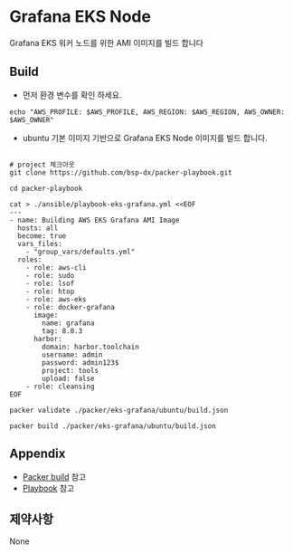 # Grafana EKS Node
Grafana EKS 워커 노드를 위한 AMI 이미지를  빌드 합니다

Build
----------
- 먼저 환경 변수를 확인 하세요.
```shell
echo "AWS_PROFILE: $AWS_PROFILE, AWS_REGION: $AWS_REGION, AWS_OWNER: $AWS_OWNER"
```
- ubuntu 기본 이미지 기반으로 Grafana EKS Node 이미지를 빌드 합니다.
```shell

# project 체크아웃
git clone https://github.com/bsp-dx/packer-playbook.git

cd packer-playbook

cat > ./ansible/playbook-eks-grafana.yml <<EOF
---
- name: Building AWS EKS Grafana AMI Image
  hosts: all
  become: true
  vars_files:
    - "group_vars/defaults.yml"
  roles:
    - role: aws-cli
    - role: sudo
    - role: lsof
    - role: htop
    - role: aws-eks
    - role: docker-grafana
      image:
        name: grafana
        tag: 8.0.3
      harbor:
        domain: harbor.toolchain
        username: admin
        password: admin123$
        project: tools
        upload: false
    - role: cleansing
EOF

packer validate ./packer/eks-grafana/ubuntu/build.json

packer build ./packer/eks-grafana/ubuntu/build.json
```


Appendix
----------
- [Packer build](ubuntu/build.json) 참고
- [Playbook](../../ansible/roles/docker-grafana/README.md) 참고


제약사항
----------
None